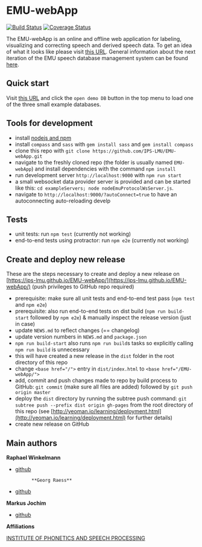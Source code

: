 # EMU-webApp

[![Build Status](https://travis-ci.org/IPS-LMU/EMU-webApp.png)](https://travis-ci.org/IPS-LMU/EMU-webApp)
[![Coverage Status](https://img.shields.io/coveralls/IPS-LMU/EMU-webApp.svg)](https://coveralls.io/r/IPS-LMU/EMU-webApp)

The EMU-webApp is an online and offline web application for labeling, visualizing and correcting speech and derived speech data. To get an idea of what it looks like please visit [this URL](http://ips-lmu.github.io/EMU-webApp/). General information about the next iteration of the EMU speech database management system can be found [here](http://ips-lmu.github.io/EMU.html).


## Quick start

Visit [this URL](http://ips-lmu.github.io/EMU-webApp/) and click the `open demo DB` button in the top menu to load one of the three small example databases.

## Tools for development

* install [nodejs and npm](http://nodejs.org/)
* install `compass` and `sass` with `gem install sass` and `gem install compass`
* clone this repo with `git clone https://github.com/IPS-LMU/EMU-webApp.git`
* navigate to the freshly cloned repo (the folder is usually named `EMU-webApp`) and install dependencies with the command `npm install`
* run development server `http://localhost:9000`  with `npm run start`
* a small websocket data provider server is provided and can be started like this: `cd exampleServers; node nodeEmuProtocolWsServer.js`.
* navigate to `http://localhost:9000/?autoConnect=true` to have an autoconnecting auto-reloading develp

## Tests
* unit tests: run `npm test` (currently not working)
* end-to-end tests using protractor: run `npm e2e` (currently not working)

## Create and deploy new release

These are the steps necessary to create and deploy a new release on [https://ips-lmu.github.io/EMU-webApp/](https://ips-lmu.github.io/EMU-webApp/) (push privileges to GitHub repo required)

* prerequisite: make sure all unit tests and end-to-end test pass (`npm test` and `npm e2e`)
* prerequisite: also run end-to-end tests on dist build (`npm run build-start` followed by `npm e2e`) & manually inspect the release version (just in case)
* update `NEWS.md` to reflect changes (== changelog)
* update version numbers in `NEWS.md` and `package.json`
* `npm run build-start` also runs `npm run build`s tasks so explicitly calling `npm run build` is unnecessary
* this will have created a new release in the `dist` folder in the root directory of this repo
* change `<base href="/">` entry in `dist/index.html` to `<base href="/EMU-webApp/">` 
* add, commit and push changes made to repo by build process to GitHub: `git commit` (make sure all files are added) followed by `git push origin master`
* deploy the `dist` directory by running the subtree push command: `git subtree push --prefix dist origin gh-pages` from the root directory of this repo (see [http://yeoman.io/learning/deployment.html](http://yeoman.io/learning/deployment.html) for further details)
* create new release on GitHub


## Main authors

**Raphael Winkelmann**

+ [github](http://github.com/raphywink)

            **Georg Raess**
        
+ [github](http://github.com/georgraess)

**Markus Jochim**

+ [github](http://github.com/MJochim)

**Affiliations**

[INSTITUTE OF PHONETICS AND SPEECH PROCESSING](http://www.en.phonetik.uni-muenchen.de/)
